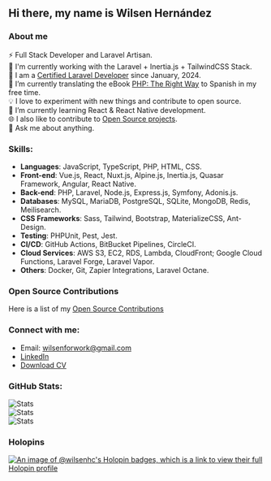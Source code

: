 ## Hi there, my name is Wilsen Hernández

### About me

⚡ Full Stack Developer and Laravel Artisan.<br>
🔭 I'm currently working with the Laravel + Inertia.js + TailwindCSS Stack.<br>
📜 I am a [Certified Laravel Developer](https://exam.laravelcert.com/is/wilsen-jose-hernandez-castro/certified-since/2024-01-02?) since January, 2024.<br>
📑 I’m currently translating the eBook [PHP: The Right Way](https://github.com/wilsenhc/php-the-right-way) to Spanish in my free time.<br>
💡 I love to experiment with new things and contribute to open source.<br>
📱 I’m currently learning React & React Native development.<br>
🌐 I also like to contribute to [Open Source projects](OPEN_SOURCE.md).<br>
💬 Ask me about anything.<br>

### Skills:

- **Languages**: JavaScript, TypeScript, PHP, HTML, CSS.
- **Front-end**: Vue.js, React, Nuxt.js, Alpine.js, Inertia.js, Quasar Framework, Angular, React Native.
- **Back-end**: PHP, Laravel, Node.js, Express.js, Symfony, Adonis.js.
- **Databases**: MySQL, MariaDB, PostgreSQL, SQLite, MongoDB, Redis, Meilisearch.
- **CSS Frameworks**: Sass, Tailwind, Bootstrap, MaterializeCSS, Ant-Design.
- **Testing**: PHPUnit, Pest, Jest.
- **CI/CD**: GitHub Actions, BitBucket Pipelines, CircleCI.
- **Cloud Services**: AWS S3, EC2, RDS, Lambda, CloudFront; Google Cloud Functions, Laravel Forge, Laravel Vapor.
- **Others**: Docker, Git, Zapier Integrations, Laravel Octane.

### Open Source Contributions

Here is a list of my [Open Source Contributions](OPEN_SOURCE.md)

### Connect with me:

- Email: [wilsenforwork@gmail.com][email]
- [LinkedIn][linkedin]
- [Download CV][flowcv]

### GitHub Stats:
<picture>
  <source media="(prefers-color-scheme: dark)" srcset="https://github-readme-stats.vercel.app/api?username=wilsenhc&theme=dark&hide_border=true&include_all_commits=true&count_private=true">
  <img alt="Stats" src="https://github-readme-stats.vercel.app/api?username=wilsenhc&hide_border=true&include_all_commits=true&count_private=true">
</picture>
<br/>
<picture>
  <source media="(prefers-color-scheme: dark)" srcset="https://github-readme-streak-stats.herokuapp.com/?user=wilsenhc&theme=dark&hide_border=true">
  <img alt="Stats" src="https://github-readme-streak-stats.herokuapp.com/?user=wilsenhc&hide_border=true">
</picture>

<br/>

<picture>
  <source media="(prefers-color-scheme: dark)" srcset="https://github-readme-stats.vercel.app/api/top-langs/?username=wilsenhc&theme=dark&hide_border=true&include_all_commits=true&count_private=true&layout=compact">
  <img alt="Stats" src="https://github-readme-stats.vercel.app/api/top-langs/?username=wilsenhc&hide_border=true&include_all_commits=true&count_private=true&layout=compact">
</picture>

### Holopins
[![An image of @wilsenhc's Holopin badges, which is a link to view their full Holopin profile](https://holopin.me/wilsenhc)](https://holopin.io/@wilsenhc)

[email]: mailto:wilsenforwork@gmail.com
[linkedin]: https://linkedin.com/in/wilsenhc
[flowcv]: https://flowcv.com/resume/s2angqcuka

